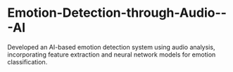 # Emotion-Detection-through-Audio---AI
Developed an AI-based emotion detection system using audio analysis, incorporating feature extraction and neural network models for emotion classification.
